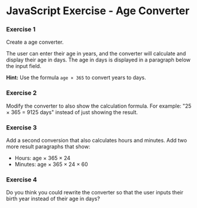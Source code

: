 # JavaScript Exercise - Age Converter

### Exercise 1

Create a age converter.

The user can enter their age in years, and the converter will calculate and display their age in days. The age in days is displayed in a paragraph below the input field.

**Hint:** Use the formula `age × 365` to convert years to days.

### Exercise 2

Modify the converter to also show the calculation formula. For example: "25 × 365 = 9125 days" instead of just showing the result.

### Exercise 3

Add a second conversion that also calculates hours and minutes. Add two more result paragraphs that show:

-   Hours: age × 365 × 24
-   Minutes: age × 365 × 24 × 60

### Exercise 4

Do you think you could rewrite the converter so that the user inputs their birth year instead of their age in days?
